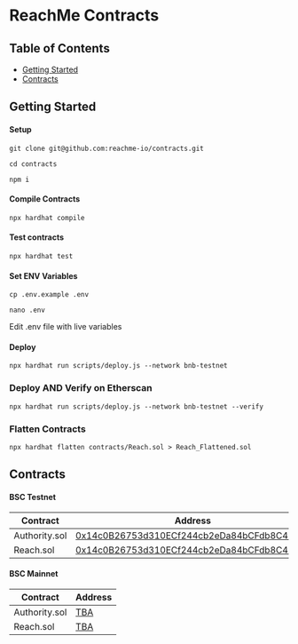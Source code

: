 # ReachMe Contracts

## Table of Contents
- [Getting Started](#getting-started)
- [Contracts](#contracts)

## Getting Started

#### Setup
```shell
git clone git@github.com:reachme-io/contracts.git
```

```shell
cd contracts
```

```shell
npm i
```

#### Compile Contracts

```shell
npx hardhat compile
```


#### Test contracts
```shell
npx hardhat test
```

#### Set ENV Variables

```shell
cp .env.example .env
```

```shell
nano .env
```

Edit .env file with live variables

#### Deploy

```shell
npx hardhat run scripts/deploy.js --network bnb-testnet
```

### Deploy AND Verify on Etherscan

```shell
npx hardhat run scripts/deploy.js --network bnb-testnet --verify
```

### Flatten Contracts
```shell
npx hardhat flatten contracts/Reach.sol > Reach_Flattened.sol
```

## Contracts

#### BSC Testnet

|       Contract    | Address |
|     ------------- | ------------- |
| Authority.sol  | [0x14c0B26753d310ECf244cb2eDa84bCFdb8C4Eb9b](https://testnet.bscscan.com/address/0x14c0B26753d310ECf244cb2eDa84bCFdb8C4Eb9b) |
| Reach.sol  | [0x14c0B26753d310ECf244cb2eDa84bCFdb8C4Eb9b](https://testnet.bscscan.com/address/0x14c0B26753d310ECf244cb2eDa84bCFdb8C4Eb9b) |


#### BSC Mainnet
 
|       Contract    | Address |
|     ------------- | ------------- |
| Authority.sol  | [TBA](https://bscscan.com/address/0x0000000000000000000000000000000000000000) |
| Reach.sol  | [TBA](https://bscscan.com/address/0x0000000000000000000000000000000000000000) |
